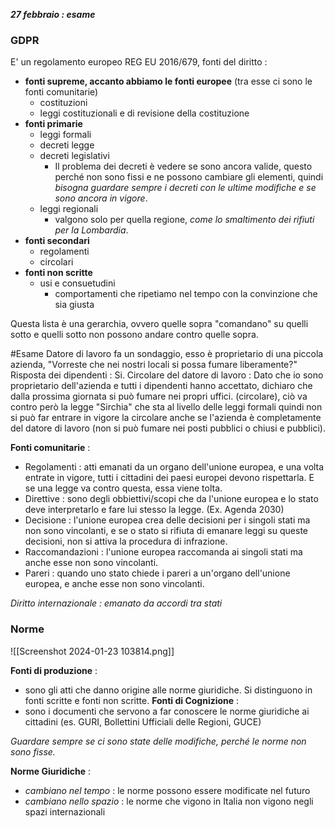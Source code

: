 ***27 febbraio : esame***
### GDPR 

E' un regolamento europeo REG EU 2016/679, fonti del diritto :  
- **fonti supreme, accanto abbiamo le fonti europee** (tra esse ci sono le fonti comunitarie)
	- costituzioni
	- leggi costituzionali e di revisione della costituzione
- **fonti primarie**
	- leggi formali
	- decreti legge 
	- decreti legislativi
		- Il problema dei decreti è vedere se sono ancora valide, questo perché non sono fissi e ne possono cambiare gli elementi, quindi *bisogna guardare sempre i decreti con le ultime modifiche e se sono ancora in vigore*.
	- leggi regionali
		- valgono solo per quella regione, *come lo smaltimento dei rifiuti per la Lombardia*.
- **fonti secondari**
	- regolamenti
	- circolari
- **fonti non scritte**
	- usi e consuetudini
		- comportamenti che ripetiamo nel tempo con la convinzione che sia giusta

Questa lista è una gerarchia, ovvero quelle sopra "comandano" su quelli sotto e quelli sotto non possono andare contro quelle sopra.

#Esame
	Datore di lavoro fa un sondaggio, esso è proprietario di una piccola azienda, "Vorreste che nei nostri locali si possa fumare liberamente?" Risposta dei dipendenti : Si. Circolare del datore di lavoro : Dato che io sono proprietario dell'azienda e tutti i dipendenti hanno accettato, dichiaro che dalla prossima giornata si può fumare nei propri uffici. (circolare), ciò va contro però la legge "Sirchia" che sta al livello delle leggi formali quindi non si può far entrare in vigore la circolare anche se l'azienda è completamente del datore di lavoro (non si può fumare nei posti pubblici o chiusi e pubblici).

**Fonti comunitarie** : 
- Regolamenti : atti emanati da un organo dell'unione europea, e una volta entrate in vigore, tutti i cittadini dei paesi europei devono rispettarla. E se una legge va contro questa, essa viene tolta.
- Direttive : sono degli obbiettivi/scopi che da l'unione europea e lo stato deve interpretarlo e fare lui stesso la legge. (Ex. Agenda 2030)
- Decisione : l'unione europea crea delle decisioni per i singoli stati ma non sono vincolanti, e se o stato si rifiuta di emanare leggi su queste decisioni, non si attiva la procedura di infrazione.
- Raccomandazioni : l'unione europea raccomanda ai singoli stati ma anche esse non sono vincolanti.
- Pareri : quando uno stato chiede i pareri a un'organo dell'unione europea, e anche esse non sono vincolanti.

*Diritto internazionale : emanato da accordi tra stati*
### Norme 

![[Screenshot 2024-01-23 103814.png]]

**Fonti di produzione** : 
- sono gli atti che danno origine alle norme giuridiche. Si distinguono in fonti scritte e fonti non scritte.
**Fonti di Cognizione** : 
- sono i documenti che servono a far conoscere le norme giuridiche ai cittadini (es. GURI, Bollettini Ufficiali delle Regioni, GUCE)

*Guardare sempre se ci sono state delle modifiche, perché le norme non sono fisse.*

**Norme Giuridiche** : 
- *cambiano nel tempo* : le norme possono essere modificate nel futuro
- *cambiano nello spazio* : le norme che vigono in Italia non vigono negli spazi internazionali